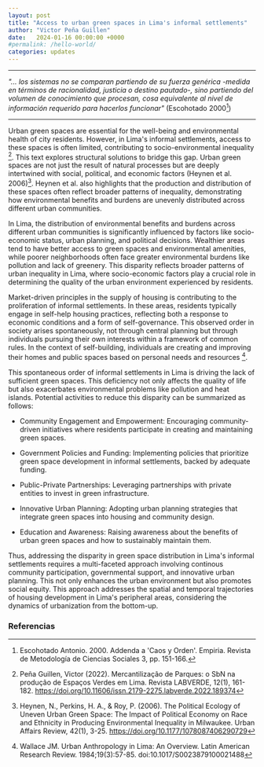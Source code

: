 ```yaml
---
layout: post
title: "Access to urban green spaces in Lima's informal settlements"
author: "Victor Peña Guillen"
date:   2024-01-16 00:00:00 +0000
#permalink: /hello-world/
categories: updates
---
```


---
_"... los sistemas no se comparan partiendo de su fuerza genérica -medida en términos de racionalidad, justicia o destino pautado-, sino partiendo del volumen de conocimiento que procesan, cosa equivalente al nivel de información requerido para hacerlos funcionar"_ (Escohotado 2000[^1])

---

Urban green spaces are essential for the well-being and environmental health of city residents. However, in Lima's informal settlements, access to these spaces is often limited, contributing to socio-environmental inequality [^2]. This text explores structural solutions to bridge this gap.
Urban green spaces are not just the result of natural processes but are deeply intertwined with social, political, and economic factors (Heynen et al. 2006)[^3]. Heynen et al. also highlights that the production and distribution of these spaces often reflect broader patterns of inequality, demonstrating how environmental benefits and burdens are unevenly distributed across different urban communities.

In Lima, the distribution of environmental benefits and burdens across different urban communities is significantly influenced by factors like socio-economic status, urban planning, and political decisions. Wealthier areas tend to have better access to green spaces and environmental amenities, while poorer neighborhoods often face greater environmental burdens like pollution and lack of greenery. This disparity reflects broader patterns of urban inequality in Lima, where socio-economic factors play a crucial role in determining the quality of the urban environment experienced by residents.

Market-driven principles in the supply of housing is contributing to the proliferation of informal settlements. In these areas, residents typically engage in self-help housing practices, reflecting both a response to economic conditions and a form of self-governance.
This observed order in society arises spontaneously, not through central planning but through individuals pursuing their own interests within a framework of common rules. In the context of self-building, individuals are creating and improving their homes and public spaces based on personal needs and resources [^4].

This spontaneous order of informal settlements in Lima is driving the lack of sufficient green spaces. This deficiency not only affects the quality of life but also exacerbates environmental problems like pollution and heat islands.
Potential activities to reduce this disparity can be summarized as follows:

- Community Engagement and Empowerment: Encouraging community-driven initiatives where residents participate in creating and maintaining green spaces.

- Government Policies and Funding: Implementing policies that prioritize green space development in informal settlements, backed by adequate funding.

- Public-Private Partnerships: Leveraging partnerships with private entities to invest in green infrastructure.

- Innovative Urban Planning: Adopting urban planning strategies that integrate green spaces into housing and community design.

- Education and Awareness: Raising awareness about the benefits of urban green spaces and how to sustainably maintain them.

Thus, addressing the disparity in green space distribution in Lima's informal settlements requires a multi-faceted approach involving continous community participation, governmental support, and innovative urban planning. This not only enhances the urban environment but also promotes social equity.
This approach addresses the spatial and temporal trajectories of housing development in Lima's peripheral areas, considering the dynamics of urbanization from the bottom-up.

### Referencias

[^1]: Escohotado Antonio. 2000. Addenda a 'Caos y Orden'. Empiria. Revista de Metodología de Ciencias Sociales 3, pp. 151-166.

[^2]: Peña Guillen, Victor (2022). Mercantilização de Parques: o SbN na produção de Espaços Verdes em Lima. Revista LABVERDE, 12(1), 161-182.
<https://doi.org/10.11606/issn.2179-2275.labverde.2022.189374>

[^3]: Heynen, N., Perkins, H. A., & Roy, P. (2006). The Political Ecology of Uneven Urban Green Space: The Impact of Political Economy on Race and Ethnicity in Producing Environmental Inequality in Milwaukee. Urban Affairs Review, 42(1), 3-25. <https://doi.org/10.1177/1078087406290729>

[^4]: Wallace JM. Urban Anthropology in Lima: An Overview. Latin American Research Review. 1984;19(3):57-85. doi:10.1017/S0023879100021488
